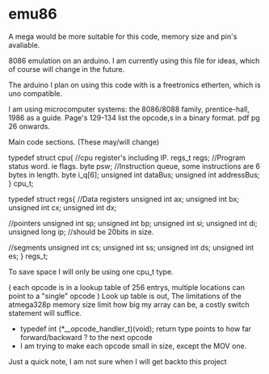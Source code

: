 emu86
=====

A mega would be more suitable for this code, memory size and pin's avaliable.

8086 emulation on an arduino.
I am currently using this file for ideas, which of course will change in the future.

The arduino I plan on using this code with is a freetronics etherten, which is uno compatible.

I am using microcomputer systems: the 8086/8088 family, prentice-hall, 1986 as a guide.
Page's 129-134 list the opcode,s in a binary format.
pdf pg 26 onwards.

Main code sections. (These may/will change)

typedef struct cpu{
  //cpu register's including IP.
  regs_t regs;
  //Program status word. ie flags.
  byte psw;
  //Instruction queue, some instructions are 6 bytes in length.
  byte i_q[6];
  unsigned int dataBus;
  unsigned int addressBus;
} cpu_t;

typedef struct regs{
  //Data registers
  unsigned int ax;
  unsigned int bx;
  unsigned int cx;
  unsigned int dx;

  //pointers
  unsigned int sp;
  unsigned int bp;
  unsigned int si;
  unsigned int di;
  unsigned long ip;  //should be 20bits in size.

  //segments
  unsigned int cs;
  unsigned int ss;
  unsigned int ds;
  unsigned int es;
} regs_t;

To save space I will only be using one cpu_t type.

( each opcode is in a lookup table of 256 entrys, multiple locations can point to a "single" opcode )
Look up table is out, The limitations of the atmega328p memory size limit how big my array can be, 
  a costly switch statement will suffice.
- typedef int (*__opcode_handler_t)(void); return type points to how far forward/backward ? to the next opcode
- I am trying to make each opcode small in size, except the MOV one.

Just a quick note, I am not sure when I will get backto this project
